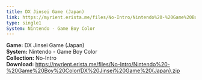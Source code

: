 ```yaml
---
title: DX Jinsei Game (Japan)
link: https://myrient.erista.me/files/No-Intro/Nintendo%20-%20Game%20Boy%20Color/DX%20Jinsei%20Game%20(Japan).zip
type: single1
System: Nintendo - Game Boy Color
---
```

<b>Game:</b> DX Jinsei Game (Japan)<br>
<b>System:</b> Nintendo - Game Boy Color<br>
<b>Collection:</b> No-Intro<br>
<b>Download:</b> https://myrient.erista.me/files/No-Intro/Nintendo%20-%20Game%20Boy%20Color/DX%20Jinsei%20Game%20(Japan).zip